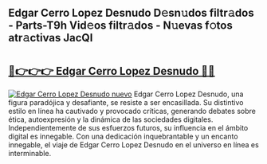 ## Edgar Cerro Lopez Desnudo D𝚎sn𝚞dos filtr𝚊dos - Parts-T9h Vid𝚎os filtr𝚊dos - N𝚞evas f𝚘tos atr𝚊ctivas JacQI

# <h2><a href="http://mb0abg.tromn.icu/?c=Edgar+Cerro+Lopez+Desnudo">🔗👉👉👉 Edgar Cerro Lopez Desnudo 🔗🔗</a></h2>

[![Edgar Cerro Lopez Desnudo nuevo](https://i.imgur.com/pEAQMta.gif)](http://mb0abg.tromn.icu/?c=Edgar+Cerro+Lopez+Desnudo)
Edgar Cerro Lopez Desnudo, una figura paradójica y desafiante, se resiste a ser encasillada. Su distintivo estilo en línea ha cautivado y provocado críticas, generando debates sobre ética, autoexpresión y la dinámica de las sociedades digitales. Independientemente de sus esfuerzos futuros, su influencia en el ámbito digital es innegable. Con una dedicación inquebrantable y un encanto innegable, el viaje de Edgar Cerro Lopez Desnudo en el universo en línea es interminable.
